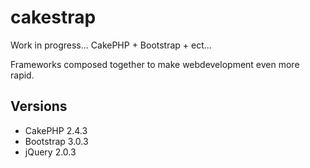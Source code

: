 cakestrap
=========
Work in progress...
CakePHP + Bootstrap + ect...

Frameworks composed together to make webdevelopment even more rapid.

## Versions
* CakePHP 2.4.3
* Bootstrap 3.0.3
* jQuery 2.0.3